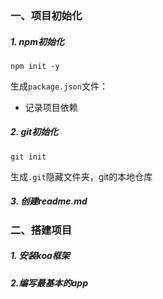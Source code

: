 ### 一、项目初始化

##### 1. npm初始化

`npm init -y`

生成`package.json`文件：

- 记录项目依赖

##### 2. git初始化

`git init`

生成`.git`隐藏文件夹，git的本地仓库

##### 3. 创建readme.md



### 二、搭建项目

##### 1. 安装koa框架

##### 2.编写最基本的app


